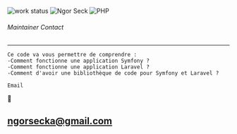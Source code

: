 
![work status](https://img.shields.io/badge/work-on%20progress-red.svg) 
![Ngor Seck](https://img.shields.io/badge/Ngor%20Seck-Java-green) 
![PHP](https://img.shields.io/badge/Ngor%20Seck-Spring%20boot-yellowgreen)



###### Maintainer Contact
--- 
```
Ce code va vous permettre de comprendre :
-Comment fonctionne une application Symfony ?
-Comment fonctionne une application Laravel ?
-Comment d'avoir une bibliothèque de code pour Symfony et Laravel ?

```

```
Email
```
:email:
## ngorsecka@gmail.com

